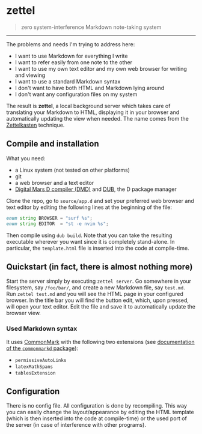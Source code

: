 # zettel

> zero system-interference Markdown note-taking system

-------------------------------------------------

The problems and needs I'm trying to address here:

- I want to use Markdown for everything I write
- I want to refer easily from one note to the other
- I want to use my own text editor and my own web browser 
  for writing and viewing
- I want to use a standard Markdown syntax
- I don't want to have both HTML and Markdown lying around
- I don't want any configuration files on my system

The result is **zettel**, a local background server
which takes care of translating your Markdown to HTML, 
displaying it in your browser and automatically updating
the view when needed. The name comes from the 
[Zettelkasten](https://en.wikipedia.org/wiki/Zettelkasten) 
technique.

## Compile and installation

What you need:
- a Linux system (not tested on other platforms)
- git
- a web browser and a text editor
- [Digital Mars D compiler (DMD)](https://dlang.org/download.html) 
  and [DUB](https://dub.pm/getting_started), the D package manager

Clone the repo, go to `source/app.d` and set your preferred web browser
and text editor by editing the following lines at the beginning of the
file:
```D
enum string BROWSER = "surf %s";
enum string EDITOR  = "st -e nvim %s";
```
Then compile using `dub build`. Note that you can take the resulting
executable wherever you want since it is completely stand-alone. 
In particular, the `template.html` file is inserted into the code 
at compile-time.

## Quickstart (in fact, there is almost nothing more)

Start the server simply by executing `zettel server`.
Go somewhere in your filesystem, say `/foo/bar/`, and create a new 
Markdown file, say `test.md`.
Run `zettel test.md` and you will see the HTML page in your configured 
browser. In the title bar you will find the button edit, which, upon 
pressed, will open your text editor. Edit the file and
save it to automatically update the browser view.

### Used Markdown syntax

It uses [CommonMark](https://commonmark.org/) with the following 
two extensions (see [documentation of the `commonmarkd` package](http://commonmark-d.dpldocs.info/commonmarkd.MarkdownFlag.html)):
- `permissiveAutoLinks`
- `latexMathSpans`
- `tablesExtension`


## Configuration

There is no config file. All configuration is done by recompiling. This way 
you can easily change the layout/appearance by editing the HTML template
(which is then inserted into the code at compile-time) or the used port of the 
server (in case of interference with other programs).

